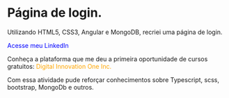 # Página de login.

Utilizando HTML5, CSS3, Angular e MongoDB, recriei uma página de login.

<a href="http://www.linkedin.com/in/vcfo" style="text-decoration: none; color: blue;">Acesse meu LinkedIn</a>

Conheça a plataforma que me deu a primeira oportunidade de cursos gratuitos: <a href="www.digitalinnovationone.com" style="text-decoration: none; color: orange;">Digital Innovation One Inc.</a>

Com essa atividade pude reforçar conhecimentos sobre Typescript, scss, bootstrap, MongoDb e outros.

